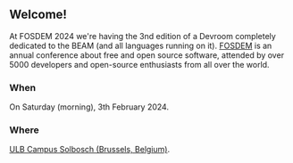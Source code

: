 ## Welcome!

At FOSDEM 2024 we're having the 3nd edition of a Devroom completely dedicated to the BEAM (and all languages running on it). [FOSDEM](https://fosdem.org/) is an annual conference about free and open source software, attended by over 5000 developers and open-source enthusiasts from all over the world.

### When

On Saturday (morning), 3th February 2024.

### Where

[ULB Campus Solbosch (Brussels, Belgium)](https://www.openstreetmap.org/node/1632534522).<!--, in Room [H.1309 (Van Rijn)](https://nav.fosdem.org/l/h1309/@1,280.08,99.33,5)-->

<!--
### What

We have a [great schedule]({{< ref "schedule.md" >}}) ready for you, so we hope to meet you in Brussels! 🇧🇪

### Meetup

On Saturday evening (4th February 2023), we're also organizing a BEAM Meetup. You can find all the details [here]({{< ref "meetup.md" >}}).
-->
